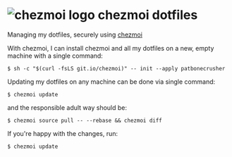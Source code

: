 # ![chezmoi logo](https://github.com/twpayne/chezmoi/blob/master/assets/images/logo-144px.svg) chezmoi dotfiles

Managing my dotfiles, securely using [chezmoi](https://chezmoi.io)

With chezmoi, I can install chezmoi and all my dotfiles on a new, empty machine
with a single command:

```console
$ sh -c "$(curl -fsLS git.io/chezmoi)" -- init --apply patbonecrusher
```

Updating my dotfiles on any machine can be done via single command:

```console
$ chezmoi update
```

and the responsible adult way should be:

```console
$ chezmoi source pull -- --rebase && chezmoi diff
```

If you're happy with the changes, run:

```console
$ chezmoi update
```